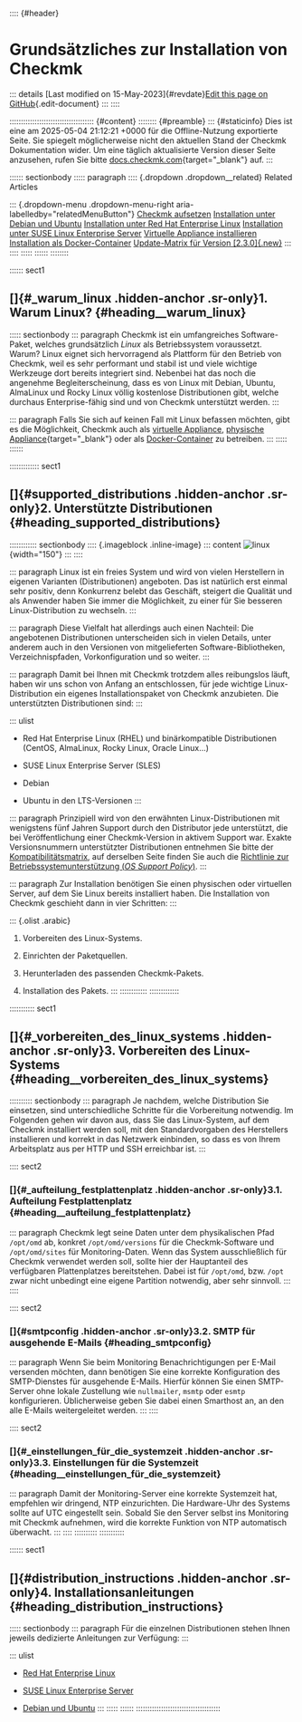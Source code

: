 :::: {#header}
# Grundsätzliches zur Installation von Checkmk

::: details
[Last modified on 15-May-2023]{#revdate}[Edit this page on
GitHub](https://github.com/Checkmk/checkmk-docs/edit/2.3.0/src/onprem/de/install_packages.asciidoc){.edit-document}
:::
::::

::::::::::::::::::::::::::::::::::::: {#content}
:::::::: {#preamble}
::: {#staticinfo}
Dies ist eine am 2025-05-04 21:12:21 +0000 für die Offline-Nutzung
exportierte Seite. Sie spiegelt möglicherweise nicht den aktuellen Stand
der Checkmk Dokumentation wider. Um eine täglich aktualisierte Version
dieser Seite anzusehen, rufen Sie bitte
[docs.checkmk.com](https://docs.checkmk.com/){target="_blank"} auf.
:::

:::::: sectionbody
::::: paragraph
:::: {.dropdown .dropdown__related}
Related Articles

::: {.dropdown-menu .dropdown-menu-right aria-labelledby="relatedMenuButton"}
[Checkmk aufsetzen](intro_setup.html) [Installation unter Debian und
Ubuntu](install_packages_debian.html) [Installation unter Red Hat
Enterprise Linux](install_packages_redhat.html) [Installation unter SUSE
Linux Enterprise Server](install_packages_sles.html) [Virtuelle
Appliance installieren](appliance_install_virt1.html) [Installation als
Docker-Container](introduction_docker.html) [Update-Matrix für Version
[2.3.0]{.new}](update_matrix.html)
:::
::::
:::::
::::::
::::::::

:::::: sect1
## []{#_warum_linux .hidden-anchor .sr-only}1. Warum Linux? {#heading__warum_linux}

::::: sectionbody
::: paragraph
Checkmk ist ein umfangreiches Software-Paket, welches grundsätzlich
*Linux* als Betriebssystem voraussetzt. Warum? Linux eignet sich
hervorragend als Plattform für den Betrieb von Checkmk, weil es sehr
performant und stabil ist und viele wichtige Werkzeuge dort bereits
integriert sind. Nebenbei hat das noch die angenehme Begleiterscheinung,
dass es von Linux mit Debian, Ubuntu, AlmaLinux und Rocky Linux völlig
kostenlose Distributionen gibt, welche durchaus Enterprise-fähig sind
und von Checkmk unterstützt werden.
:::

::: paragraph
Falls Sie sich auf keinen Fall mit Linux befassen möchten, gibt es die
Möglichkeit, Checkmk auch als [virtuelle
Appliance](appliance_install_virt1.html), [physische
Appliance](https://checkmk.com/de/produkt/appliances){target="_blank"}
oder als [Docker-Container](introduction_docker.html) zu betreiben.
:::
:::::
::::::

::::::::::::: sect1
## []{#supported_distributions .hidden-anchor .sr-only}2. Unterstützte Distributionen {#heading_supported_distributions}

:::::::::::: sectionbody
:::: {.imageblock .inline-image}
::: content
![linux](../images/linux.png){width="150"}
:::
::::

::: paragraph
Linux ist ein freies System und wird von vielen Herstellern in eigenen
Varianten (Distributionen) angeboten. Das ist natürlich erst einmal sehr
positiv, denn Konkurrenz belebt das Geschäft, steigert die Qualität und
als Anwender haben Sie immer die Möglichkeit, zu einer für Sie besseren
Linux-Distribution zu wechseln.
:::

::: paragraph
Diese Vielfalt hat allerdings auch einen Nachteil: Die angebotenen
Distributionen unterscheiden sich in vielen Details, unter anderem auch
in den Versionen von mitgelieferten Software-Bibliotheken,
Verzeichnispfaden, Vorkonfiguration und so weiter.
:::

::: paragraph
Damit bei Ihnen mit Checkmk trotzdem alles reibungslos läuft, haben wir
uns schon von Anfang an entschlossen, für jede wichtige
Linux-Distribution ein eigenes Installationspaket von Checkmk
anzubieten. Die unterstützten Distributionen sind:
:::

::: ulist
- Red Hat Enterprise Linux (RHEL) und binärkompatible Distributionen
  (CentOS, AlmaLinux, Rocky Linux, Oracle Linux...​)

- SUSE Linux Enterprise Server (SLES)

- Debian

- Ubuntu in den LTS-Versionen
:::

::: paragraph
Prinzipiell wird von den erwähnten Linux-Distributionen mit wenigstens
fünf Jahren Support durch den Distributor jede unterstützt, die bei
Veröffentlichung einer Checkmk-Version in aktivem Support war. Exakte
Versionsnummern unterstützter Distributionen entnehmen Sie bitte der
[Kompatibilitätsmatrix](update_matrix.html#matrix), auf derselben Seite
finden Sie auch die [Richtlinie zur Betriebssystemunterstützung (*OS
Support Policy*)](update_matrix.html#ossupport).
:::

::: paragraph
Zur Installation benötigen Sie einen physischen oder virtuellen Server,
auf dem Sie Linux bereits installiert haben. Die Installation von
Checkmk geschieht dann in vier Schritten:
:::

::: {.olist .arabic}
1.  Vorbereiten des Linux-Systems.

2.  Einrichten der Paketquellen.

3.  Herunterladen des passenden Checkmk-Pakets.

4.  Installation des Pakets.
:::
::::::::::::
:::::::::::::

::::::::::: sect1
## []{#_vorbereiten_des_linux_systems .hidden-anchor .sr-only}3. Vorbereiten des Linux-Systems {#heading__vorbereiten_des_linux_systems}

:::::::::: sectionbody
::: paragraph
Je nachdem, welche Distribution Sie einsetzen, sind unterschiedliche
Schritte für die Vorbereitung notwendig. Im Folgenden gehen wir davon
aus, dass Sie das Linux-System, auf dem Checkmk installiert werden soll,
mit den Standardvorgaben des Herstellers installieren und korrekt in das
Netzwerk einbinden, so dass es von Ihrem Arbeitsplatz aus per HTTP und
SSH erreichbar ist.
:::

:::: sect2
### []{#_aufteilung_festplattenplatz .hidden-anchor .sr-only}3.1. Aufteilung Festplattenplatz {#heading__aufteilung_festplattenplatz}

::: paragraph
Checkmk legt seine Daten unter dem physikalischen Pfad `/opt/omd` ab,
konkret `/opt/omd/versions` für die Checkmk-Software und
`/opt/omd/sites` für Monitoring-Daten. Wenn das System ausschließlich
für Checkmk verwendet werden soll, sollte hier der Hauptanteil des
verfügbaren Plattenplatzes bereitstehen. Dabei ist für `/opt/omd`, bzw.
`/opt` zwar nicht unbedingt eine eigene Partition notwendig, aber sehr
sinnvoll.
:::
::::

:::: sect2
### []{#smtpconfig .hidden-anchor .sr-only}3.2. SMTP für ausgehende E-Mails {#heading_smtpconfig}

::: paragraph
Wenn Sie beim Monitoring Benachrichtigungen per E-Mail versenden
möchten, dann benötigen Sie eine korrekte Konfiguration des
SMTP-Dienstes für ausgehende E-Mails. Hierfür können Sie einen
SMTP-Server ohne lokale Zustellung wie `nullmailer`, `msmtp` oder
`esmtp` konfigurieren. Üblicherweise geben Sie dabei einen Smarthost an,
an den alle E-Mails weitergeleitet werden.
:::
::::

:::: sect2
### []{#_einstellungen_für_die_systemzeit .hidden-anchor .sr-only}3.3. Einstellungen für die Systemzeit {#heading__einstellungen_für_die_systemzeit}

::: paragraph
Damit der Monitoring-Server eine korrekte Systemzeit hat, empfehlen wir
dringend, NTP einzurichten. Die Hardware-Uhr des Systems sollte auf UTC
eingestellt sein. Sobald Sie den Server selbst ins Monitoring mit
Checkmk aufnehmen, wird die korrekte Funktion von NTP automatisch
überwacht.
:::
::::
::::::::::
:::::::::::

:::::: sect1
## []{#distribution_instructions .hidden-anchor .sr-only}4. Installationsanleitungen {#heading_distribution_instructions}

::::: sectionbody
::: paragraph
Für die einzelnen Distributionen stehen Ihnen jeweils dedizierte
Anleitungen zur Verfügung:
:::

::: ulist
- [Red Hat Enterprise Linux](install_packages_redhat.html)

- [SUSE Linux Enterprise Server](install_packages_sles.html)

- [Debian und Ubuntu](install_packages_debian.html)
:::
:::::
::::::
:::::::::::::::::::::::::::::::::::::
